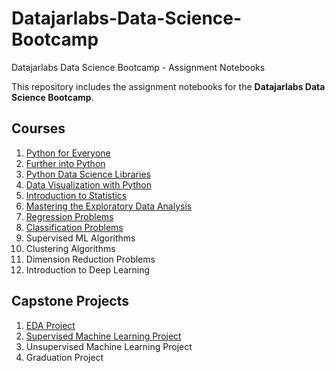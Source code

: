 # Datajarlabs-Data-Science-Bootcamp
Datajarlabs Data Science Bootcamp - Assignment Notebooks


This repository includes the assignment notebooks for the **Datajarlabs Data Science Bootcamp**.

## Courses
1. [Python for Everyone](https://github.com/melihcanyardi/Datajarlabs-Data-Science-Bootcamp/tree/main/1-%20Python%20for%20Everyone)
2. [Further into Python](https://github.com/melihcanyardi/Datajarlabs-Data-Science-Bootcamp/tree/main/2-%20Further%20into%20Python)
3. [Python Data Science Libraries](https://github.com/melihcanyardi/Datajarlabs-Data-Science-Bootcamp/tree/main/3-%20Python%20Data%20Science%20Libraries)
4. [Data Visualization with Python](https://github.com/melihcanyardi/Datajarlabs-Data-Science-Bootcamp/tree/main/4-%20Data%20Visualization%20with%20Python)
5. [Introduction to Statistics](https://github.com/melihcanyardi/Datajarlabs-Data-Science-Bootcamp/tree/main/5-%20Introduction%20to%20Statistics)
6. [Mastering the Exploratory Data Analysis](https://github.com/melihcanyardi/Datajarlabs-Data-Science-Bootcamp/tree/main/6-%20Mastering%20the%20Exploratory%20Data%20Analysis)
7. [Regression Problems](https://github.com/melihcanyardi/Datajarlabs-Data-Science-Bootcamp/tree/main/7-%20Regression%20Problems)
8. [Classification Problems](https://github.com/melihcanyardi/Datajarlabs-Data-Science-Bootcamp/tree/main/8-%20Classification%20Problems)
9. Supervised ML Algorithms
10. Clustering Algorithms
11. Dimension Reduction Problems
12. Introduction to Deep Learning

## Capstone Projects
1. [EDA Project](https://github.com/melihcanyardi/Datajarlabs-Data-Science-Bootcamp/tree/main/Capstone%20Projects/1-%20EDA%20Project)
2. [Supervised Machine Learning Project](https://github.com/melihcanyardi/Datajarlabs-Data-Science-Bootcamp/tree/main/Capstone%20Projects/2-%20Supervised%20Machine%20Learning%20Project)
3. Unsupervised Machine Learning Project
4. Graduation Project
